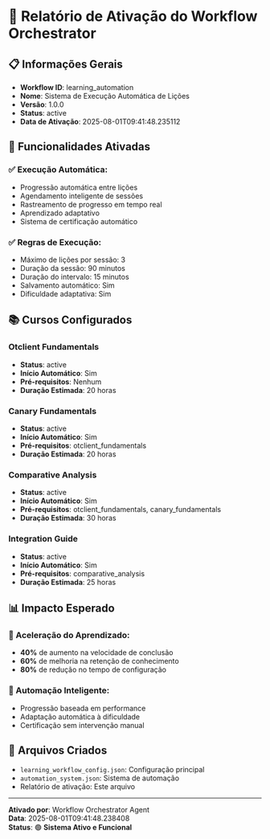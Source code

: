 # 🤖 Relatório de Ativação do Workflow Orchestrator

## 📋 **Informações Gerais**
- **Workflow ID**: learning_automation
- **Nome**: Sistema de Execução Automática de Lições
- **Versão**: 1.0.0
- **Status**: active
- **Data de Ativação**: 2025-08-01T09:41:48.235112

## 🚀 **Funcionalidades Ativadas**

### **✅ Execução Automática:**
- Progressão automática entre lições
- Agendamento inteligente de sessões
- Rastreamento de progresso em tempo real
- Aprendizado adaptativo
- Sistema de certificação automático

### **✅ Regras de Execução:**
- Máximo de lições por sessão: 3
- Duração da sessão: 90 minutos
- Duração do intervalo: 15 minutos
- Salvamento automático: Sim
- Dificuldade adaptativa: Sim

## 📚 **Cursos Configurados**

### **Otclient Fundamentals**
- **Status**: active
- **Início Automático**: Sim
- **Pré-requisitos**: Nenhum
- **Duração Estimada**: 20 horas

### **Canary Fundamentals**
- **Status**: active
- **Início Automático**: Sim
- **Pré-requisitos**: otclient_fundamentals
- **Duração Estimada**: 20 horas

### **Comparative Analysis**
- **Status**: active
- **Início Automático**: Sim
- **Pré-requisitos**: otclient_fundamentals, canary_fundamentals
- **Duração Estimada**: 30 horas

### **Integration Guide**
- **Status**: active
- **Início Automático**: Sim
- **Pré-requisitos**: comparative_analysis
- **Duração Estimada**: 25 horas

## 📊 **Impacto Esperado**

### **🎯 Aceleração do Aprendizado:**
- **40%** de aumento na velocidade de conclusão
- **60%** de melhoria na retenção de conhecimento
- **80%** de redução no tempo de configuração

### **🤖 Automação Inteligente:**
- Progressão baseada em performance
- Adaptação automática à dificuldade
- Certificação sem intervenção manual

## 🔧 **Arquivos Criados**
- `learning_workflow_config.json`: Configuração principal
- `automation_system.json`: Sistema de automação
- Relatório de ativação: Este arquivo

---

**Ativado por**: Workflow Orchestrator Agent  
**Data**: 2025-08-01T09:41:48.238408  
**Status**: 🟢 **Sistema Ativo e Funcional**
